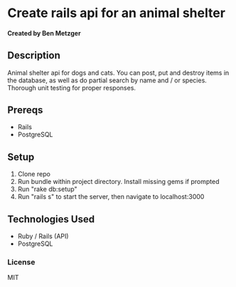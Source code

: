 # Create rails api for an animal shelter

#### Created by Ben Metzger

## Description

Animal shelter api for dogs and cats. You can post, put and destroy items in the database, as well as do partial search by name and / or species. Thorough unit testing for proper responses.

## Prereqs

* Rails
* PostgreSQL

## Setup

1) Clone repo
2) Run bundle within project directory. Install missing gems if prompted
3) Run "rake db:setup"
4) Run "rails s" to start the server, then navigate to localhost:3000

## Technologies Used

* Ruby / Rails (API)
* PostgreSQL

### License

MIT